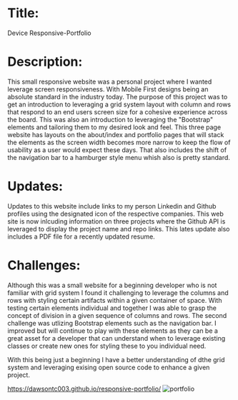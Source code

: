 # Title:

Device Responsive-Portfolio

# Description:

This small responsive website was a personal project where I wanted leverage screen responsiveness. With Mobile First designs being an absolute standard in the industry today. The purpose of this project was to get an introduction to leveraging a grid system layout with column and rows that respond to an end users screen size for a cohesive experience across the board. This was also an introduction to leveraging the "Bootstrap" elements and tailoring them to my desired look and feel. This three page website has layouts on the about/index and portfolio pages that will stack the elements as the screen width becomes more narrow to keep the flow of usability as a user would expect these days. That also includes the shift of the navigation bar to a hamburger style menu whish also is pretty standard.

# Updates:

Updates to this website include links to my person Linkedin and Github profiles using the designated icon of the respective companies. This web site is now inlcuding information on three projects where the Github API is leveraged to display the project name and repo links. This lates update also includes a PDF file for a recently updated resume.

# Challenges:

Although this was a small website for a beginning developer who is not familiar with grid system I found it challenging to leverage the columns and rows with styling certain artifacts within a given container of space. With testing certain elements individual and together I was able to grasp the concept of division in a given sequence of columns and rows. The second challenge was utlizing Bootstrap elements such as the navigation bar. I improved but will continue to play with these elements as they can be a great asset for a developer that can understand when to leverage existing classes or create new ones for styling these to you individual need.

With this being just a beginning I have a better understanding of dthe grid system and leveraging exising open source code to enhance a given project.

https://dawsontc003.github.io/responsive-portfolio/
![portfolio](https://user-images.githubusercontent.com/69283624/99152162-4a949e80-265d-11eb-8a1d-e392f8c60dea.PNG)
